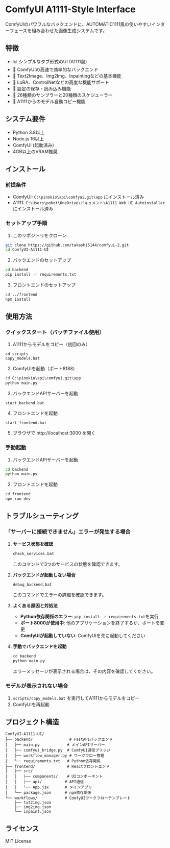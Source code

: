 # ComfyUI A1111-Style Interface

ComfyUIのパワフルなバックエンドに、AUTOMATIC1111風の使いやすいインターフェースを組み合わせた画像生成システムです。

## 特徴

- 📊 シンプルなタブ形式のUI (A1111風)
- 🚀 ComfyUIの高速で効率的なバックエンド
- 🎨 Text2Image、Img2Img、Inpaintingなどの基本機能
- 🔧 LoRA、ControlNetなどの高度な機能サポート
- 💾 設定の保存・読み込み機能
- 🎯 26種類のサンプラーと20種類のスケジューラー
- 🔄 A1111からのモデル自動コピー機能

## システム要件

- Python 3.8以上
- Node.js 16以上
- ComfyUI (起動済み)
- 4GB以上のVRAM推奨

## インストール

### 前提条件
- ComfyUI: `C:\pinokio\api\comfyui.git\app` にインストール済み
- A1111: `C:\Users\pokot\OneDrive\ドキュメント\A1111 Web UI Autoinstaller` にインストール済み

### セットアップ手順

1. このリポジトリをクローン
```bash
git clone https://github.com/takashi5144/comfyui-2.git
cd ComfyUI-A1111-UI
```

2. バックエンドのセットアップ
```bash
cd backend
pip install -r requirements.txt
```

3. フロントエンドのセットアップ
```bash
cd ../frontend
npm install
```

## 使用方法

### クイックスタート（バッチファイル使用）

1. A1111からモデルをコピー（初回のみ）
```batch
cd scripts
copy_models.bat
```

2. ComfyUIを起動（ポート8188）
```bash
cd C:\pinokio\api\comfyui.git\app
python main.py
```

3. バックエンドAPIサーバーを起動
```batch
start_backend.bat
```

4. フロントエンドを起動
```batch
start_frontend.bat
```

5. ブラウザで http://localhost:3000 を開く

### 手動起動

1. バックエンドAPIサーバーを起動
```bash
cd backend
python main.py
```

2. フロントエンドを起動
```bash
cd frontend
npm run dev
```

## トラブルシューティング

### 「サーバーに接続できません」エラーが発生する場合

1. **サービス状態を確認**
   ```cmd
   check_services.bat
   ```
   このコマンドで3つのサービスの状態を確認できます。

2. **バックエンドが起動しない場合**
   ```cmd
   debug_backend.bat
   ```
   このコマンドでエラーの詳細を確認できます。

3. **よくある原因と対処法**
   - **Python依存関係のエラー**: `pip install -r requirements.txt`を実行
   - **ポート8000が使用中**: 他のアプリケーションを終了するか、ポートを変更
   - **ComfyUIが起動していない**: ComfyUIを先に起動してください

4. **手動でバックエンドを起動**
   ```cmd
   cd backend
   python main.py
   ```
   エラーメッセージが表示される場合は、その内容を確認してください。

### モデルが表示されない場合

1. `scripts/copy_models.bat` を実行してA1111からモデルをコピー
2. ComfyUIを再起動

## プロジェクト構造

```
ComfyUI-A1111-UI/
├── backend/                # FastAPIバックエンド
│   ├── main.py            # メインAPIサーバー
│   ├── comfyui_bridge.py  # ComfyUI通信ブリッジ
│   ├── workflow_manager.py # ワークフロー管理
│   └── requirements.txt   # Python依存関係
├── frontend/              # Reactフロントエンド
│   ├── src/
│   │   ├── components/    # UIコンポーネント
│   │   ├── api/          # API通信
│   │   └── App.jsx       # メインアプリ
│   └── package.json      # npm依存関係
└── workflows/            # ComfyUIワークフローテンプレート
    ├── txt2img.json
    ├── img2img.json
    └── inpaint.json
```

## ライセンス

MIT License